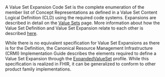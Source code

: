 A Value Set Expansion Code Set is the complete enumeration of the member list of Concept Representations as defined in a Value Set Content Logical Definition 
(CLD) using the required code systems. Expansions are described in detail on the <a href="valuesets.html">Value Sets</a> page. More information about how the 
Value Set Definition and Value Set Expansion relate to each other is described <a href="valuesetdefinition.html#relationship-between-the-value-set-definition-and-value-set-expansion-code-set">here</a>.  

While there is no equivalent specification for Value Set Expansions as there is for the Definition, the Canonical Resource Management Infrastructure (CRMI) Implementation Guide 
describes the elements required to define a Value Set Expansion through the <a href="https://hl7.org/fhir/uv/crmi/StructureDefinition-crmi-expandedvalueset.html">ExpandedValueSet</a> profile. 
While this specification is realized in FHIR, it can be generalized to conform to other product family implementations. 
